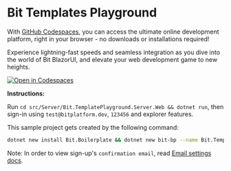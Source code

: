 # Bit Templates Playground

With [GitHub Codespaces](https://github.com/features/codespaces), you can access the ultimate online development platform, right in your browser - no downloads or installations required!

Experience lightning-fast speeds and seamless integration as you dive into the world of Bit BlazorUI, and elevate your web development game to new heights.

[![Open in Codespaces](https://github.com/codespaces/badge.svg)](https://codespaces.new/bitfoundation/bit-templates-playground/tree/develop)

**Instructions:**

Run `cd src/Server/Bit.TemplatePlayground.Server.Web && dotnet run`, then sign-in using `test@bitplatform.dev`, `123456` and explorer features.

This sample project gets created by the following command:
```bash
dotnet new install Bit.Boilerplate && dotnet new bit-bp --name Bit.TemplatePlayground --database sqlite --sample admin
```

Note: In order to view sign-up's `confirmation email`, read [Email settings docs](https://bitplatform.dev/templates/settings).